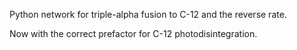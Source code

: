 Python network for triple-alpha fusion to C-12 and the reverse rate.

Now with the correct prefactor for C-12 photodisintegration.